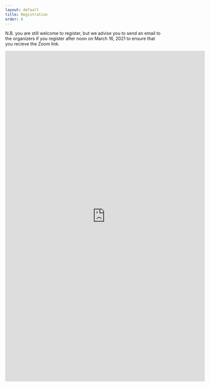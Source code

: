 ```yaml
---
layout: default
title: Registration
order: 6
---
```


N.B. you are still welcome to register, but we advise you to send an email to the organizers if you register after noon on March 16, 2021 to ensure that you recieve the Zoom link.

<p align="center">
<iframe src="https://docs.google.com/forms/d/e/1FAIpQLSf0EvpYCxe9vuEUKDcDX0ZyKFdKHRG63WZcOh50OxwxMIQjtg/viewform?embedded=true" width="640" height="1058" frameborder="0" marginheight="0" marginwidth="0">Loading…</iframe>
</p>
